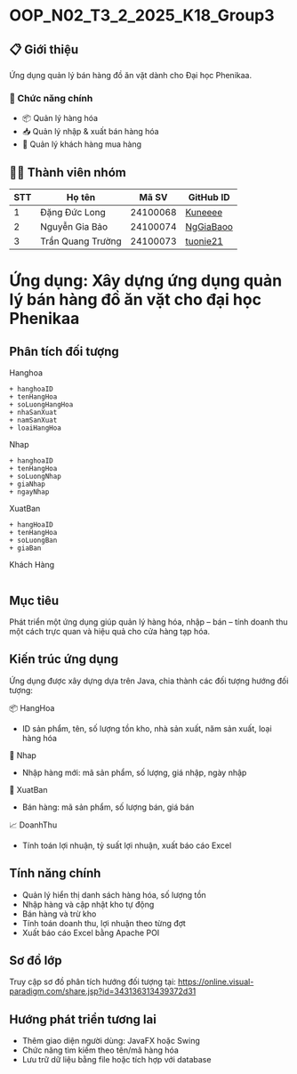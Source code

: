 # OOP_N02_T3_2_2025_K18_Group3
## 📋 Giới thiệu
Ứng dụng quản lý bán hàng đồ ăn vặt dành cho Đại học Phenikaa.

### 🎯 Chức năng chính
- 📦 Quản lý hàng hóa  
- 📥 Quản lý nhập & xuất bán hàng hóa  
- 👤 Quản lý khách hàng mua hàng  

 
## 👨‍💻 Thành viên nhóm
| STT | Họ tên                | Mã SV      | GitHub ID   |
|-----|-----------------------|------------|-------------|
| 1   | Đặng Đức Long         | 24100068   | [Kuneeee](https://github.com/Kuneeee)  |
| 2   | Nguyễn Gia Bảo        | 24100074   | [NgGiaBaoo](https://github.com/NgGiaBaoo)  |
| 3   | Trần Quang Trường     | 24100073   | [tuonie21](https://github.com/tuonie21)  |
# Ứng dụng: Xây dựng ứng dụng quản lý bán hàng đồ ăn vặt cho đại học Phenikaa

## Phân tích đối tượng

Hanghoa
```
+ hanghoaID
+ tenHangHoa
+ soLuongHangHoa
+ nhaSanXuat
+ namSanXuat
+ loaiHangHoa

```

Nhap
```
+ hanghoaID
+ tenHangHoa
+ soLuongNhap
+ giaNhap
+ ngayNhap

```
XuatBan
```
+ hangHoaID
+ tenHangHoa
+ soLuongBan
+ giaBan

```
Khách Hàng
```
```
## Mục tiêu
 Phát triển một ứng dụng giúp quản lý hàng hóa, nhập – bán – tính doanh thu một cách trực quan và hiệu quả cho cửa hàng tạp hóa.

## Kiến trúc ứng dụng
 Ứng dụng được xây dựng dựa trên Java, chia thành các đối tượng hướng đối tượng:

 📦 HangHoa
- ID sản phẩm, tên, số lượng tồn kho, nhà sản xuất, năm sản xuất, loại hàng hóa

 📝 Nhap
- Nhập hàng mới: mã sản phẩm, số lượng, giá nhập, ngày nhập

 🛒 XuatBan
- Bán hàng: mã sản phẩm, số lượng bán, giá bán

 📈 DoanhThu
- Tính toán lợi nhuận, tỷ suất lợi nhuận, xuất báo cáo Excel

## Tính năng chính
- Quản lý hiển thị danh sách hàng hóa, số lượng tồn
- Nhập hàng và cập nhật kho tự động
- Bán hàng và trừ kho
- Tính toán doanh thu, lợi nhuận theo từng đợt
- Xuất báo cáo Excel bằng Apache POI

## Sơ đồ lớp
 Truy cập sơ đồ phân tích hướng đối tượng tại: https://online.visual-paradigm.com/share.jsp?id=343136313439372d31

## Hướng phát triển tương lai
- Thêm giao diện người dùng: JavaFX hoặc Swing
- Chức năng tìm kiếm theo tên/mã hàng hóa
- Lưu trữ dữ liệu bằng file hoặc tích hợp với database
